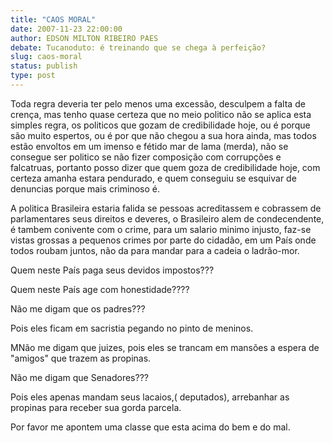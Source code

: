 ```yaml
---
title: "CAOS MORAL"
date: 2007-11-23 22:00:00
author: EDSON MILTON RIBEIRO PAES
debate: Tucanoduto: é treinando que se chega à perfeição?
slug: caos-moral
status: publish 
type: post
---
```


Toda regra deveria ter pelo menos uma excessão, desculpem a falta de crença, mas tenho quase certeza que no meio politico não se aplica esta simples regra, os politicos que gozam de credibilidade hoje, ou é porque são muito espertos, ou é por que não chegou a sua hora ainda, mas todos estão envoltos em um imenso e fétido mar de lama (merda), não se consegue ser politico se não fizer composição com corrupções e falcatruas, portanto posso dizer que quem goza de credibilidade hoje, com certeza amanha estara pendurado, e quem conseguiu se esquivar de denuncias porque mais criminoso é.  

A politica Brasileira estaria falida se pessoas acreditassem e cobrassem de parlamentares seus direitos e deveres, o Brasileiro alem de condecendente, é tambem conivente com o crime, para um salario minimo injusto, faz-se vistas grossas a pequenos crimes por parte do cidadão, em um País onde todos roubam juntos, não da para mandar para a cadeia o ladrão-mor.  

Quem neste País paga seus devidos impostos???  

Quem neste País age com honestidade????  

Não me digam que os padres???  

Pois eles ficam em sacristia pegando no pinto de meninos.  

MNão me digam que juizes, pois eles se trancam em mansões a espera de "amigos" que trazem as propinas.  

Não me digam que Senadores???  

Pois eles apenas mandam seus lacaios,( deputados), arrebanhar as propinas para receber sua gorda parcela.  

Por favor me apontem uma classe que esta acima do bem e do mal.
